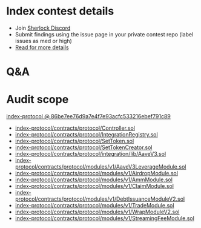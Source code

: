 
# Index contest details

- Join [Sherlock Discord](https://discord.gg/MABEWyASkp)
- Submit findings using the issue page in your private contest repo (label issues as med or high)
- [Read for more details](https://docs.sherlock.xyz/audits/watsons)

# Q&A

# Audit scope


[index-protocol @ 86be7ee76d9a7e4f7e93acfc533216ebef791c89](https://github.com/IndexCoop/index-protocol/tree/86be7ee76d9a7e4f7e93acfc533216ebef791c89)
- [index-protocol/contracts/protocol/Controller.sol](index-protocol/contracts/protocol/Controller.sol)
- [index-protocol/contracts/protocol/IntegrationRegistry.sol](index-protocol/contracts/protocol/IntegrationRegistry.sol)
- [index-protocol/contracts/protocol/SetToken.sol](index-protocol/contracts/protocol/SetToken.sol)
- [index-protocol/contracts/protocol/SetTokenCreator.sol](index-protocol/contracts/protocol/SetTokenCreator.sol)
- [index-protocol/contracts/protocol/integration/lib/AaveV3.sol](index-protocol/contracts/protocol/integration/lib/AaveV3.sol)
- [index-protocol/contracts/protocol/modules/v1/AaveV3LeverageModule.sol](index-protocol/contracts/protocol/modules/v1/AaveV3LeverageModule.sol)
- [index-protocol/contracts/protocol/modules/v1/AirdropModule.sol](index-protocol/contracts/protocol/modules/v1/AirdropModule.sol)
- [index-protocol/contracts/protocol/modules/v1/AmmModule.sol](index-protocol/contracts/protocol/modules/v1/AmmModule.sol)
- [index-protocol/contracts/protocol/modules/v1/ClaimModule.sol](index-protocol/contracts/protocol/modules/v1/ClaimModule.sol)
- [index-protocol/contracts/protocol/modules/v1/DebtIssuanceModuleV2.sol](index-protocol/contracts/protocol/modules/v1/DebtIssuanceModuleV2.sol)
- [index-protocol/contracts/protocol/modules/v1/TradeModule.sol](index-protocol/contracts/protocol/modules/v1/TradeModule.sol)
- [index-protocol/contracts/protocol/modules/v1/WrapModuleV2.sol](index-protocol/contracts/protocol/modules/v1/WrapModuleV2.sol)
- [index-protocol/contracts/protocol/modules/v1/StreamingFeeModule.sol](index-protocol/contracts/protocol/modules/v1/StreamingFeeModule.sol)


